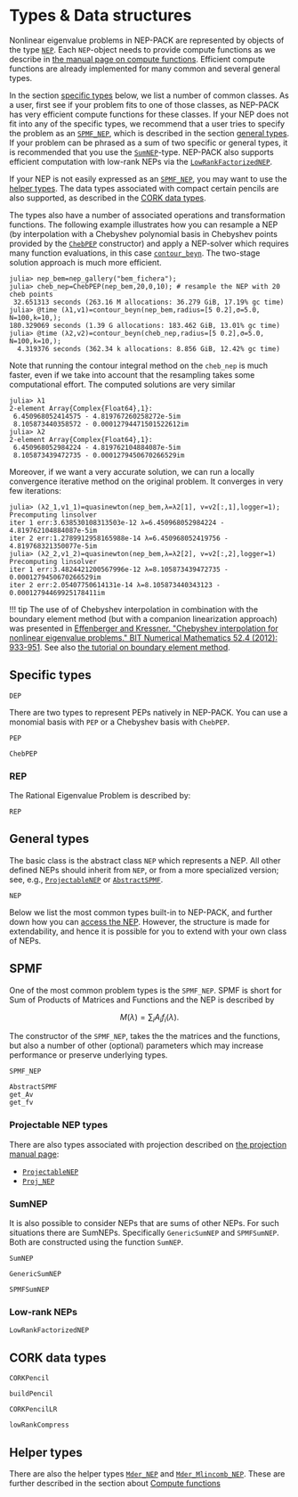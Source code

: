 # Types & Data structures

Nonlinear eigenvalue problems in NEP-PACK
are represented by objects of the type [`NEP`](@ref).
Each `NEP`-object needs to provide compute functions
as we describe in
[the manual page on compute functions](compute_functions.md).
Efficient compute functions are already implemented
for many common and several general types.

In the section [specific types](#Specific-types-1) below,
we list a number of common classes. As a user, first see
if your problem fits to one of those classes, as NEP-PACK has
very efficient compute functions for these classes.
If your NEP does not fit into any of the specific types, we recommend that
a user tries to specify the problem
as an [`SPMF_NEP`](@ref), which is described
in the section [general types](types.md#General-types-1).
If your problem can be phrased as a sum of two specific
or general types, it is recommended that you use the
[`SumNEP`](@ref)-type. NEP-PACK also supports efficient computation with
low-rank NEPs via the [`LowRankFactorizedNEP`](@ref).


If your NEP is not easily expressed as
an [`SPMF_NEP`](@ref), you may want to use the
[helper types](types.md#Helper-types-1). The data types
associated with compact certain pencils are also supported,
as described in the [CORK data types](types.md#CORK-data-types-1).

The types also have a number of associated
operations and transformation functions.
The following example illustrates how
you can resample a NEP (by interpolation with
a Chebyshev polynomial basis in Chebyshev points
provided by the [`ChebPEP`](@ref) constructor)
and apply a NEP-solver which requires many function
evaluations, in this case [`contour_beyn`](@ref).
The two-stage solution approach is much more efficient.

```julia-repl
julia> nep_bem=nep_gallery("bem_fichera");
julia> cheb_nep=ChebPEP(nep_bem,20,0,10); # resample the NEP with 20 cheb points
 32.651313 seconds (263.16 M allocations: 36.279 GiB, 17.19% gc time)
julia> @time (λ1,v1)=contour_beyn(nep_bem,radius=[5 0.2],σ=5.0, N=100,k=10,);
180.329069 seconds (1.39 G allocations: 183.462 GiB, 13.01% gc time)
julia> @time (λ2,v2)=contour_beyn(cheb_nep,radius=[5 0.2],σ=5.0, N=100,k=10,);
  4.319376 seconds (362.34 k allocations: 8.856 GiB, 12.42% gc time)
```
Note that running the contour integral method on the
`cheb_nep` is much faster, even if we take into account that
the resampling takes some computational effort.
The computed solutions are very similar
```julia-repl
julia> λ1
2-element Array{Complex{Float64},1}:
 6.450968052414575 - 4.819767260258272e-5im
 8.105873440358572 - 0.00012794471501522612im
julia> λ2
2-element Array{Complex{Float64},1}:
 6.450968052984224 - 4.819762104884087e-5im
 8.105873439472735 - 0.0001279450670266529im
```
Moreover, if we want a very accurate solution, we can run a locally
convergence iterative method on the original problem.
It converges in very few iterations:
```julia-repl
julia> (λ2_1,v1_1)=quasinewton(nep_bem,λ=λ2[1], v=v2[:,1],logger=1);
Precomputing linsolver
iter 1 err:3.638530108313503e-12 λ=6.450968052984224 - 4.819762104884087e-5im
iter 2 err:1.2789912958165988e-14 λ=6.450968052419756 - 4.819768321350077e-5im
julia> (λ2_2,v1_2)=quasinewton(nep_bem,λ=λ2[2], v=v2[:,2],logger=1)
Precomputing linsolver
iter 1 err:3.4824421200567996e-12 λ=8.105873439472735 - 0.0001279450670266529im
iter 2 err:2.05407750614131e-14 λ=8.105873440343123 - 0.00012794469925178411im
```

!!! tip
    The use of of Chebyshev interpolation in combination with the boundary element method (but with a companion linearization approach) was presented in  [Effenberger and Kressner. "Chebyshev interpolation for nonlinear eigenvalue problems." BIT Numerical Mathematics 52.4 (2012): 933-951](https://doi.org/10.1007/s10543-012-0381-5). See also [the tutorial on boundary element method](bemtutorial.md).


## Specific types


```@docs
DEP
```

There are two types to represent PEPs natively in
NEP-PACK. You can use a monomial basis with
`PEP` or a Chebyshev basis with `ChebPEP`.

```@docs
PEP
```
```@docs
ChebPEP
```

### REP
The Rational Eigenvalue Problem is described by:

```@docs
REP
```


## General types
The basic class is the abstract class `NEP` which represents
a NEP. All other defined NEPs should inherit from `NEP`, or from a more
specialized version; see, e.g., [`ProjectableNEP`](transformations.md#NonlinearEigenproblems.NEPTypes.ProjectableNEP) or [`AbstractSPMF`](types.md#NonlinearEigenproblems.NEPTypes.AbstractSPMF).

```@docs
NEP
```


Below we list the most common types built-in to NEP-PACK, and further down how you can [access the NEP](types.md#accessNEP).
However, the structure is made for extendability, and hence it is possible for you to extend with your own class of NEPs.

## SPMF

One of the most common problem types is the `SPMF_NEP`.
SPMF is short for Sum of Products of Matrices and Functions and the NEP is described by
```math
M(λ) = \sum_{i} A_i f_i(λ).
```
The constructor of the `SPMF_NEP`, takes the
the matrices and the functions, but also a number of other (optional) parameters
which may increase performance or preserve underlying types.


```@docs
SPMF_NEP
```

```@docs
AbstractSPMF
get_Av
get_fv
```

### Projectable NEP types

There are also types associated with projection described on  [the projection manual page](innersolvers.md):
* [`ProjectableNEP`](@ref)
* [`Proj_NEP`](@ref)

### SumNEP
It is also possible to consider NEPs that are sums of other NEPs.
For such situations there are SumNEPs. Specifically `GenericSumNEP` and `SPMFSumNEP`. Both are constructed using
the function `SumNEP`.

```@docs
SumNEP
```
```@docs
GenericSumNEP
```
```@docs
SPMFSumNEP
```

### Low-rank NEPs

```@docs
LowRankFactorizedNEP
```
## CORK data types

```@docs
CORKPencil
```

```@docs
buildPencil
```
```@docs
CORKPencilLR
```

```@docs
lowRankCompress
```




## Helper types
There are also the helper types [`Mder_NEP`](@ref) and
[`Mder_Mlincomb_NEP`](@ref). These are further described in
the section about [Compute functions](compute_functions.md)
